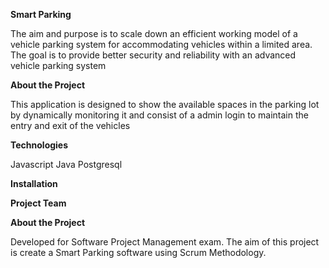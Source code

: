 **Smart Parking**

The aim and purpose is to scale down an efficient working model of a vehicle parking system for accommodating vehicles within a limited area. The goal is to provide better security and reliability with an advanced vehicle parking system

**About the Project**

This application is designed to show the available spaces in the parking lot by dynamically monitoring it and consist of a admin login to maintain the entry and exit of the vehicles

**Technologies**

Javascript
Java
Postgresql

**Installation**

**Project Team**

**About the Project**

Developed for Software Project Management exam. The aim of this project is create a Smart Parking software using Scrum Methodology.

